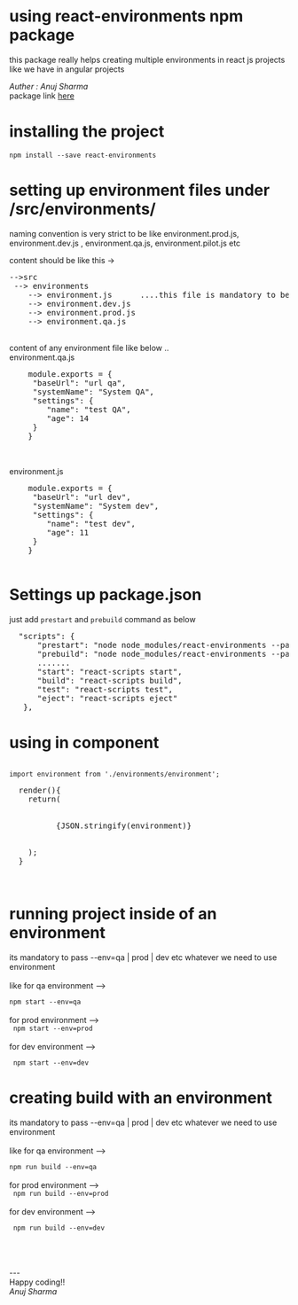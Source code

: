 # using react-environments npm package
this package really helps creating multiple environments in react js projects like we have in angular projects

<i>Auther : Anuj Sharma</i>
<br/>
package link <a href='https://www.npmjs.com/package/react-environments'> here </a>

# installing the project
<code>npm install --save react-environments </code>

# setting up environment files under /src/environments/ 
naming convention is very strict to be like environment.prod.js, environment.dev.js , environment.qa.js, environment.pilot.js etc

content should be like this  ->
<pre>
-->src
 --> environments
    --> environment.js      ....this file is mandatory to be there and be like other files which can have all the possible properties 
    --> environment.dev.js
    --> environment.prod.js
    --> environment.qa.js
</pre>
<br/>
 content of any environment file like below ..
 <br/>
 environment.qa.js
 <pre>
    module.exports = {
     "baseUrl": "url qa",
     "systemName": "System QA",
     "settings": {
        "name": "test QA",
        "age": 14
     }
    } 
 </pre>
 <br/>
 environment.js
 <pre>
    module.exports = {
     "baseUrl": "url dev",
     "systemName": "System dev",
     "settings": {
        "name": "test dev",
        "age": 11
     }
    } 
 </pre>


# Settings up package.json
just add <code>prestart</code> and <code>prebuild</code> command as below 
<br/>
<pre>
  "scripts": {
      "prestart": "node node_modules/react-environments --path=src/environments",
      "prebuild": "node node_modules/react-environments --path=src/environments",
      .......
      "start": "react-scripts start",
      "build": "react-scripts build",
      "test": "react-scripts test",
      "eject": "react-scripts eject"
   },
</pre>

# using in component
<code>
import environment from './environments/environment';
</code>
<pre>
  render(){
    return(
        <div>
          {JSON.stringify(environment)}  
        </div>
    );
  }
</pre>
<br/>

# running project inside of an environment 
its mandatory to pass --env=qa | prod | dev etc whatever we need to use environment <br/>
 <br/>
like for qa environment --> <br/>
<code>
  npm start --env=qa
</code>
<br/>
 <br/>
for prod environment --> <br/>
<code>
  npm start --env=prod
</code>
<br/>
 <br/>
for dev environment --> <br/>
<code>
  <br/>
  npm start --env=dev
</code>
<br/>


# creating build with an environment 
its mandatory to pass --env=qa | prod | dev etc whatever we need to use environment <br/>
 <br/>
like for qa environment --> <br/>
<code>
  npm run build --env=qa
</code>
<br/>
 <br/>
for prod environment --> <br/>
<code>
  npm run build --env=prod
</code>
<br/>
 <br/>
for dev environment --> <br/>
<code>
  <br/>
  npm run build --env=dev
</code>
<br/>

<br/>
<br/>
<br/>
---
<br/>
Happy coding!!
<br/>
<i>Anuj Sharma</i>

